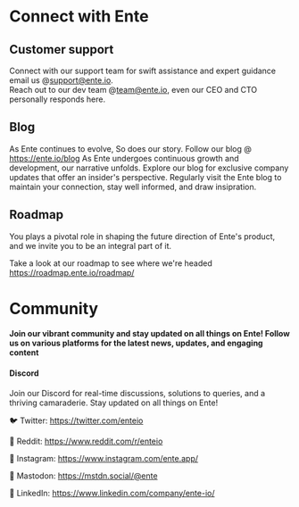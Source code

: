 # Connect with Ente

## Customer support

Connect with our support team for swift assistance and expert guidance email us
@support@ente.io.  
Reach out to our dev team @team@ente.io, even our CEO and CTO personally
responds here.

## Blog

As Ente continues to evolve, So does our story. Follow our blog @
https://ente.io/blog As Ente undergoes continuous growth and development, our
narrative unfolds. Explore our blog for exclusive company updates that offer an
insider's perspective. Regularly visit the Ente blog to maintain your
connection, stay well informed, and draw insipration.

## Roadmap

You plays a pivotal role in shaping the future direction of Ente's product, and
we invite you to be an integral part of it.

Take a look at our roadmap to see where we're headed
https://roadmap.ente.io/roadmap/

# Community

#### Join our vibrant community and stay updated on all things on Ente! Follow us on various platforms for the latest news, updates, and engaging content

#### Discord

Join our Discord for real-time discussions, solutions to queries, and a thriving
camaraderie. Stay updated on all things on Ente!

🐦 Twitter: https://twitter.com/enteio

🔗 Reddit: https://www.reddit.com/r/enteio

📸 Instagram: https://www.instagram.com/ente.app/

🐘 Mastodon: https://mstdn.social/@ente

🔗 LinkedIn: https://www.linkedin.com/company/ente-io/
